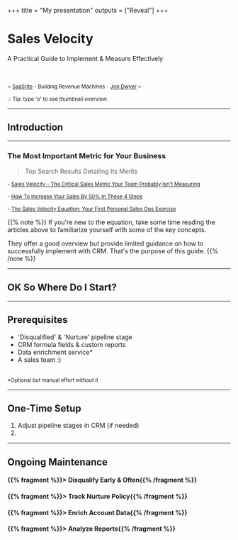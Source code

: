 +++
title = "My presentation"
outputs = ["Reveal"]
+++

# Sales Velocity
A Practical Guide to Implement & Measure Effectively

<br><br>
<small>~ [SaaSrite](https://saasrite.com) - Building Revenue Machines - [Jon Dwyer](https://www.linkedin.com/in/jondwyer/) ~</small>

<small>💡 Tip: type 'o' to see thumbnail overview.</small>

---

## Introduction

___

### The Most Important Metric for Your Business
>Top Search Results Detailing Its Merits

<small>- [Sales Velocity - The Critical Sales Metric Your Team Probably Isn't Measuring](https://blog.marketo.com/2017/11/sales-velocity-critical-sales-metric-team-probably-isnt-measuring.html)</small>

<small>- [How To Increase Your Sales By 50% In These 4 Steps](https://www.teamgate.com/blog/sales-velocity-steps/)</small>

<small>- [The Sales Velocity Equation: Your First Personal Sales Ops Exercise](https://www.saleshacker.com/sales-velocity-equation/)</small>

{{% note %}}
If you're new to the equation, take some time reading the articles above to familiarize yourself with some of the key concepts.

They offer a good overview but provide limited guidance on how to successfully implement with CRM. That's the purpose of this guide.
{{% /note %}}

---

## OK So Where Do I Start?
___

## Prerequisites
 
- 'Disqualified' & 'Nurture' pipeline stage
- CRM formula fields & custom reports
- Data enrichment service*
- A sales team :)

<br>
<small>*Optional but manual effort without it</small>

---

## One-Time Setup

1. Adjust pipeline stages in CRM (if needed)
2. 
___

## Ongoing Maintenance

#### {{% fragment %}}> Disqualify Early & Often{{% /fragment %}}
#### {{% fragment %}}> Track Nurture Policy{{% /fragment %}}
#### {{% fragment %}}> Enrich Account Data{{% /fragment %}}
#### {{% fragment %}}> Analyze Reports{{% /fragment %}}

